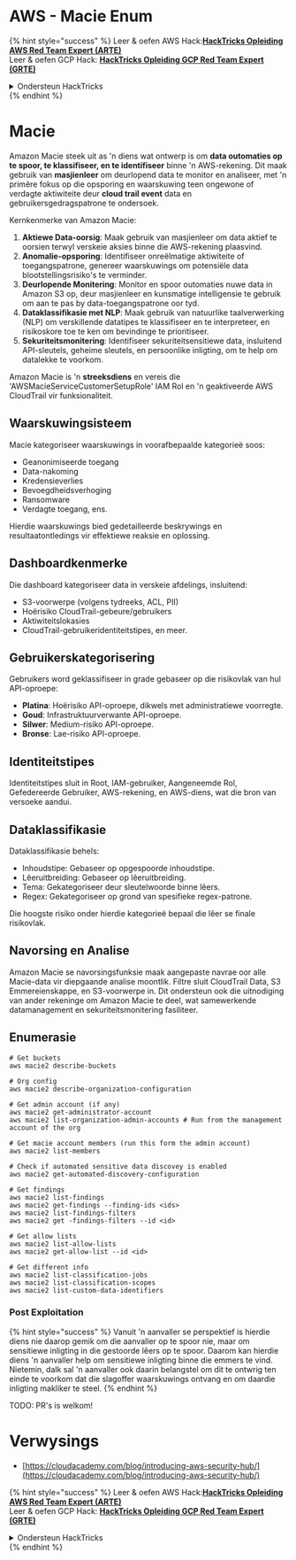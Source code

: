 # AWS - Macie Enum

{% hint style="success" %}
Leer & oefen AWS Hack:<img src="/.gitbook/assets/image.png" alt="" data-size="line">[**HackTricks Opleiding AWS Red Team Expert (ARTE)**](https://training.hacktricks.xyz/courses/arte)<img src="/.gitbook/assets/image.png" alt="" data-size="line">\
Leer & oefen GCP Hack: <img src="/.gitbook/assets/image (2).png" alt="" data-size="line">[**HackTricks Opleiding GCP Red Team Expert (GRTE)**<img src="/.gitbook/assets/image (2).png" alt="" data-size="line">](https://training.hacktricks.xyz/courses/grte)

<details>

<summary>Ondersteun HackTricks</summary>

* Controleer die [**inskrywingsplanne**](https://github.com/sponsors/carlospolop)!
* **Sluit aan by die** 💬 [**Discord-groep**](https://discord.gg/hRep4RUj7f) of die [**telegram-groep**](https://t.me/peass) of **volg** ons op **Twitter** 🐦 [**@hacktricks\_live**](https://twitter.com/hacktricks\_live)**.**
* **Deel hacktruuks deur PR's in te dien by die** [**HackTricks**](https://github.com/carlospolop/hacktricks) en [**HackTricks Cloud**](https://github.com/carlospolop/hacktricks-cloud) github-opslag.

</details>
{% endhint %}

# Macie

Amazon Macie steek uit as 'n diens wat ontwerp is om **data outomaties op te spoor, te klassifiseer, en te identifiseer** binne 'n AWS-rekening. Dit maak gebruik van **masjienleer** om deurlopend data te monitor en analiseer, met 'n primêre fokus op die opsporing en waarskuwing teen ongewone of verdagte aktiwiteite deur **cloud trail event** data en gebruikersgedragspatrone te ondersoek.

Kernkenmerke van Amazon Macie:

1. **Aktiewe Data-oorsig**: Maak gebruik van masjienleer om data aktief te oorsien terwyl verskeie aksies binne die AWS-rekening plaasvind.
2. **Anomalie-opsporing**: Identifiseer onreëlmatige aktiwiteite of toegangspatrone, genereer waarskuwings om potensiële data blootstellingsrisiko's te verminder.
3. **Deurlopende Monitering**: Monitor en spoor outomaties nuwe data in Amazon S3 op, deur masjienleer en kunsmatige intelligensie te gebruik om aan te pas by data-toegangspatrone oor tyd.
4. **Dataklassifikasie met NLP**: Maak gebruik van natuurlike taalverwerking (NLP) om verskillende datatipes te klassifiseer en te interpreteer, en risikoskore toe te ken om bevindinge te prioritiseer.
5. **Sekuriteitsmonitering**: Identifiseer sekuriteitsensitiewe data, insluitend API-sleutels, geheime sleutels, en persoonlike inligting, om te help om datalekke te voorkom.

Amazon Macie is 'n **streeksdiens** en vereis die 'AWSMacieServiceCustomerSetupRole' IAM Rol en 'n geaktiveerde AWS CloudTrail vir funksionaliteit.

## Waarskuwingsisteem

Macie kategoriseer waarskuwings in voorafbepaalde kategorieë soos:

- Geanonimiseerde toegang
- Data-nakoming
- Kredensieverlies
- Bevoegdheidsverhoging
- Ransomware
- Verdagte toegang, ens.

Hierdie waarskuwings bied gedetailleerde beskrywings en resultaatontledings vir effektiewe reaksie en oplossing.

## Dashboardkenmerke

Die dashboard kategoriseer data in verskeie afdelings, insluitend:

- S3-voorwerpe (volgens tydreeks, ACL, PII)
- Hoërisiko CloudTrail-gebeure/gebruikers
- Aktiwiteitslokasies
- CloudTrail-gebruikeridentiteitstipes, en meer.

## Gebruikerskategorisering

Gebruikers word geklassifiseer in grade gebaseer op die risikovlak van hul API-oproepe:

- **Platina**: Hoërisiko API-oproepe, dikwels met administratiewe voorregte.
- **Goud**: Infrastruktuurverwante API-oproepe.
- **Silwer**: Medium-risiko API-oproepe.
- **Bronse**: Lae-risiko API-oproepe.

## Identiteitstipes

Identiteitstipes sluit in Root, IAM-gebruiker, Aangeneemde Rol, Gefedereerde Gebruiker, AWS-rekening, en AWS-diens, wat die bron van versoeke aandui.

## Dataklassifikasie

Dataklassifikasie behels:

- Inhoudstipe: Gebaseer op opgespoorde inhoudstipe.
- Lêeruitbreiding: Gebaseer op lêeruitbreiding.
- Tema: Gekategoriseer deur sleutelwoorde binne lêers.
- Regex: Gekategoriseer op grond van spesifieke regex-patrone.

Die hoogste risiko onder hierdie kategorieë bepaal die lêer se finale risikovlak.

## Navorsing en Analise

Amazon Macie se navorsingsfunksie maak aangepaste navrae oor alle Macie-data vir diepgaande analise moontlik. Filtre sluit CloudTrail Data, S3 Emmereienskappe, en S3-voorwerpe in. Dit ondersteun ook die uitnodiging van ander rekeninge om Amazon Macie te deel, wat samewerkende datamanagement en sekuriteitsmonitering fasiliteer.


## Enumerasie
```
# Get buckets
aws macie2 describe-buckets

# Org config
aws macie2 describe-organization-configuration

# Get admin account (if any)
aws macie2 get-administrator-account
aws macie2 list-organization-admin-accounts # Run from the management account of the org

# Get macie account members (run this form the admin account)
aws macie2 list-members

# Check if automated sensitive data discovey is enabled
aws macie2 get-automated-discovery-configuration

# Get findings
aws macie2 list-findings
aws macie2 get-findings --finding-ids <ids>
aws macie2 list-findings-filters
aws macie2 get -findings-filters --id <id>

# Get allow lists
aws macie2 list-allow-lists
aws macie2 get-allow-list --id <id>

# Get different info
aws macie2 list-classification-jobs
aws macie2 list-classification-scopes
aws macie2 list-custom-data-identifiers
```
### Post Exploitation

{% hint style="success" %}
Vanuit 'n aanvaller se perspektief is hierdie diens nie daarop gemik om die aanvaller op te spoor nie, maar om sensitiewe inligting in die gestoorde lêers op te spoor. Daarom kan hierdie diens 'n aanvaller help om sensitiewe inligting binne die emmers te vind.\
Nietemin, dalk sal 'n aanvaller ook daarin belangstel om dit te ontwrig ten einde te voorkom dat die slagoffer waarskuwings ontvang en om daardie inligting makliker te steel.
{% endhint %}

TODO: PR's is welkom!

# Verwysings
* [https://cloudacademy.com/blog/introducing-aws-security-hub/](https://cloudacademy.com/blog/introducing-aws-security-hub/)

{% hint style="success" %}
Leer & oefen AWS Hack:<img src="/.gitbook/assets/image.png" alt="" data-size="line">[**HackTricks Opleiding AWS Red Team Expert (ARTE)**](https://training.hacktricks.xyz/courses/arte)<img src="/.gitbook/assets/image.png" alt="" data-size="line">\
Leer & oefen GCP Hack: <img src="/.gitbook/assets/image (2).png" alt="" data-size="line">[**HackTricks Opleiding GCP Red Team Expert (GRTE)**<img src="/.gitbook/assets/image (2).png" alt="" data-size="line">](https://training.hacktricks.xyz/courses/grte)

<details>

<summary>Ondersteun HackTricks</summary>

* Kyk na die [**inskrywingsplanne**](https://github.com/sponsors/carlospolop)!
* **Sluit aan by die** 💬 [**Discord-groep**](https://discord.gg/hRep4RUj7f) of die [**telegram-groep**](https://t.me/peass) of **volg** ons op **Twitter** 🐦 [**@hacktricks\_live**](https://twitter.com/hacktricks\_live)**.**
* **Deel hacktruuks deur PR's in te dien by die** [**HackTricks**](https://github.com/carlospolop/hacktricks) en [**HackTricks Cloud**](https://github.com/carlospolop/hacktricks-cloud) github-opslag.

</details>
{% endhint %}

